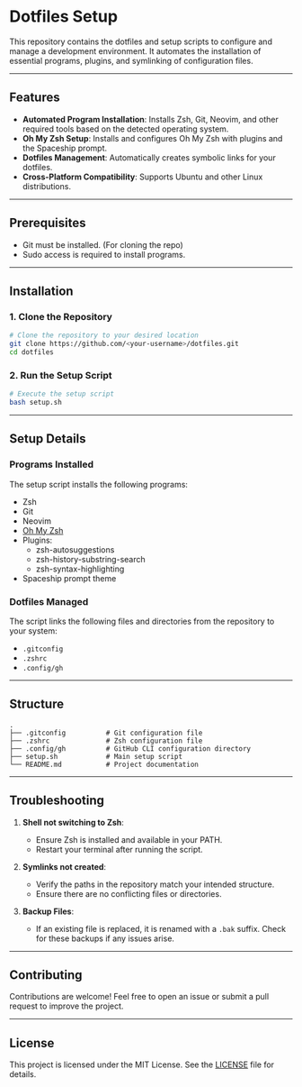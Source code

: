 # Dotfiles Setup

This repository contains the dotfiles and setup scripts to configure and manage a development environment. It automates the installation of essential programs, plugins, and symlinking of configuration files.

---

## Features

- **Automated Program Installation**: Installs Zsh, Git, Neovim, and other required tools based on the detected operating system.
- **Oh My Zsh Setup**: Installs and configures Oh My Zsh with plugins and the Spaceship prompt.
- **Dotfiles Management**: Automatically creates symbolic links for your dotfiles.
- **Cross-Platform Compatibility**: Supports Ubuntu and other Linux distributions.

---

## Prerequisites

- Git must be installed. (For cloning the repo)
- Sudo access is required to install programs.

---

## Installation

### 1. Clone the Repository
```bash
# Clone the repository to your desired location
git clone https://github.com/<your-username>/dotfiles.git
cd dotfiles
```

### 2. Run the Setup Script
```bash
# Execute the setup script
bash setup.sh
```

---

## Setup Details

### Programs Installed
The setup script installs the following programs:
- Zsh
- Git
- Neovim
- [Oh My Zsh](https://ohmyz.sh)
- Plugins:
  - zsh-autosuggestions
  - zsh-history-substring-search
  - zsh-syntax-highlighting
- Spaceship prompt theme

### Dotfiles Managed
The script links the following files and directories from the repository to your system:
- `.gitconfig`
- `.zshrc`
- `.config/gh`

---

## Structure

```
.
├── .gitconfig          # Git configuration file
├── .zshrc              # Zsh configuration file
├── .config/gh          # GitHub CLI configuration directory
├── setup.sh            # Main setup script
└── README.md           # Project documentation
```

---

## Troubleshooting

1. **Shell not switching to Zsh**:
   - Ensure Zsh is installed and available in your PATH.
   - Restart your terminal after running the script.

2. **Symlinks not created**:
   - Verify the paths in the repository match your intended structure.
   - Ensure there are no conflicting files or directories.

3. **Backup Files**:
   - If an existing file is replaced, it is renamed with a `.bak` suffix. Check for these backups if any issues arise.

---

## Contributing

Contributions are welcome! Feel free to open an issue or submit a pull request to improve the project.

---

## License

This project is licensed under the MIT License. See the [LICENSE](LICENSE) file for details.


